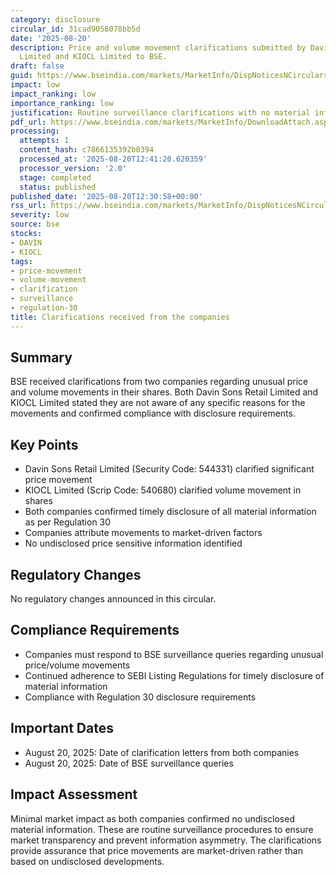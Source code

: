 ```yaml
---
category: disclosure
circular_id: 31cad9058078bb5d
date: '2025-08-20'
description: Price and volume movement clarifications submitted by Davin Sons Retail
  Limited and KIOCL Limited to BSE.
draft: false
guid: https://www.bseindia.com/markets/MarketInfo/DispNoticesNCirculars.aspx?Noticeid={F663F84B-A644-4586-AA83-C47775827AA9}&noticeno=20250820-43&dt=08/20/2025&icount=43&totcount=47&flag=0
impact: low
impact_ranking: low
importance_ranking: low
justification: Routine surveillance clarifications with no material information disclosed
pdf_url: https://www.bseindia.com/markets/MarketInfo/DownloadAttach.aspx?id=20250820-43&attachedId=5b9787e3-7df2-4b2f-8e7b-b23b6ba8b309
processing:
  attempts: 1
  content_hash: c7866135392b0394
  processed_at: '2025-08-20T12:41:20.620359'
  processor_version: '2.0'
  stage: completed
  status: published
published_date: '2025-08-20T12:30:58+00:00'
rss_url: https://www.bseindia.com/markets/MarketInfo/DispNoticesNCirculars.aspx?Noticeid={F663F84B-A644-4586-AA83-C47775827AA9}&noticeno=20250820-43&dt=08/20/2025&icount=43&totcount=47&flag=0
severity: low
source: bse
stocks:
- DAVIN
- KIOCL
tags:
- price-movement
- volume-movement
- clarification
- surveillance
- regulation-30
title: Clarifications received from the companies
---
```


## Summary

BSE received clarifications from two companies regarding unusual price and volume movements in their shares. Both Davin Sons Retail Limited and KIOCL Limited stated they are not aware of any specific reasons for the movements and confirmed compliance with disclosure requirements.

## Key Points

- Davin Sons Retail Limited (Security Code: 544331) clarified significant price movement
- KIOCL Limited (Scrip Code: 540680) clarified volume movement in shares
- Both companies confirmed timely disclosure of all material information as per Regulation 30
- Companies attribute movements to market-driven factors
- No undisclosed price sensitive information identified

## Regulatory Changes

No regulatory changes announced in this circular.

## Compliance Requirements

- Companies must respond to BSE surveillance queries regarding unusual price/volume movements
- Continued adherence to SEBI Listing Regulations for timely disclosure of material information
- Compliance with Regulation 30 disclosure requirements

## Important Dates

- August 20, 2025: Date of clarification letters from both companies
- August 20, 2025: Date of BSE surveillance queries

## Impact Assessment

Minimal market impact as both companies confirmed no undisclosed material information. These are routine surveillance procedures to ensure market transparency and prevent information asymmetry. The clarifications provide assurance that price movements are market-driven rather than based on undisclosed developments.